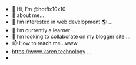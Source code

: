 - 👋 Hi, I’m @hotfix10x10
- 🤔 about me...
- 👀 I’m interested in web development 🌎 ...
- 🌱 I’m currently a learner  ...
- 💞️ I’m looking to collaborate on my blogger site ...
- 📫 How to reach me...www
- https://www.karen.technology ...
- 

<!---
hotfix10x10 is a ✨ special ✨ repository because its `README.md` (this file) appears on your GitHub profile.
You can click the Preview link to take a look at your changes.
--->
